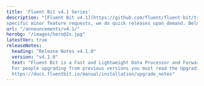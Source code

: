 ```yaml
---
title: 'Fluent Bit v4.1 Series'
description: "[Fluent Bit v4.1](https://github.com/fluent/fluent-bit/tree/master) is the new **stable branch** for production usage. Based on bug reports or
specific minor feature requests, we do quick releases upon demand. Below is a list of the notes for each version."
url: "/announcements/v4.1/"
herobg: "/images/hero@2x.jpg"
latestVer: true
releaseNotes:
  heading: "Release Notes v4.1.0"
  version: "v4.1.0"
  text: "Fluent Bit is a Fast and Lightweight Data Processor and Forwarder for Linux, BSD and OSX. We are proud to announce the availability of Fluent Bit v4.1.0. <br>
  For people upgrading from previous versions you must read the Upgrading Notes section of our documentation:
  https://docs.fluentbit.io/manual/installation/upgrade_notes"
---
```


